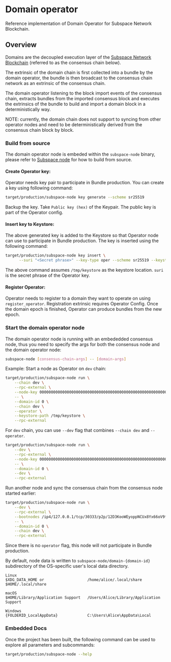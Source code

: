 # Domain operator

Reference implementation of Domain Operator for Subspace Network Blockchain.

## Overview

Domains are the decoupled execution layer of the [Subspace Network Blockchain](https://subspace.network) (referred to as the consensus chain below).

The extrinsic of the domain chain is first collected into a bundle by the domain operator, the bundle is then broadcast to the consensus chain network as an extrinsic of the consensus chain.

The domain operator listening to the block import events of the consensus chain, extracts bundles from the imported consensus block and executes the extrinsics of the bundle to build and import a domain block in a deterministically way.

NOTE: currently, the domain chain does not support to syncing from other operator nodes and need to be deterministically derived from the consensus chain block by block.

### Build from source

The domain operator node is embeded within the `subspace-node` binary, please refer to [Subspace node](../crates/subspace-node/README.md) for how to build from source.

#### Create Operator key:
Operator needs key pair to participate in Bundle production.
You can create a key using following command:
```bash
target/production/subspace-node key generate --scheme sr25519
```

Backup the key. Take `Public key (hex)` of the Keypair. The public key is part of the Operator config.

#### Insert key to Keystore:
The above generated key is added to the Keystore so that Operator node can use to participate in Bundle production.
The key is inserted using the following command:
```bash
target/production/subspace-node key insert \
      --suri "<Secret phrase>" --key-type oper --scheme sr25519 --keystore-path /tmp/keystore
```
The above command assumes `/tmp/keystore` as the keystore location.
`suri` is the secret phrase of the Operator key.

#### Register Operator:
Operator needs to register to a domain they want to operate on using `register_operator`. Registration extrinsic requires Operator Config.
Once the domain epoch is finished, Operator can produce bundles from the new epoch.

### Start the domain operator node

The domain operator node is running with an embededded consensus node, thus you need to specify the args for both the consensus node and the domain operator node:

```bash
subspace-node [consensus-chain-args] -- [domain-args]
```

Example:
Start a node as Operator on `dev` chain:
```bash
target/production/subspace-node run \
    --chain dev \
    --rpc-external \
    --node-key 0000000000000000000000000000000000000000000000000000000000000001 \
    -- \
    --domain-id 0 \
    --chain dev \
    --operator \
    --keystore-path /tmp/keystore \
    --rpc-external
```

For `dev` chain, you can use `--dev` flag that combines `--chain dev` and `--operator`.
```bash
target/production/subspace-node run \
    --dev \
    --rpc-external \
    --node-key 0000000000000000000000000000000000000000000000000000000000000001 \
    -- \
    --domain-id 0 \
    --dev \
    --rpc-external
```

Run another node and sync the consensus chain from the consensus node started earlier:
```bash
target/production/subspace-node run \
    --dev \
    --rpc-external \
    --bootnodes /ip4/127.0.0.1/tcp/30333/p2p/12D3KooWEyoppNCUx8Yx66oV9fJnriXwCcXwDDUA2kj6vnc6iDEp \
    -- \
    --domain-id 0 \
    --chain dev \
    --rpc-external
```
Since there is no `operator` flag, this node will not participate in Bundle production.

By default, node data is written to `subspace-node/domain-{domain-id}` subdirectory of the OS-specific user's local data directory.
```
Linux
$XDG_DATA_HOME or                   /home/alice/.local/share
$HOME/.local/share 

macOS
$HOME/Library/Application Support   /Users/Alice/Library/Application Support

Windows
{FOLDERID_LocalAppData}             C:\Users\Alice\AppData\Local
```

### Embedded Docs

Once the project has been built, the following command can be used to explore all parameters and subcommands:

```bash
target/production/subspace-node --help
```
